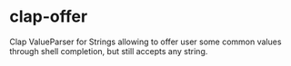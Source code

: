# clap-offer
Clap ValueParser for Strings allowing to offer user some common values through shell completion, but still accepts any string.
